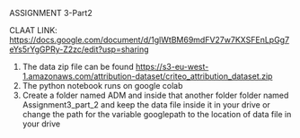 ASSIGNMENT 3-Part2

CLAAT LINK:  https://docs.google.com/document/d/1glWtBM69mdFV27w7KXSFEnLpGg7eYs5rYgGPRy-Z2zc/edit?usp=sharing

1. The data zip file can be found https://s3-eu-west-1.amazonaws.com/attribution-dataset/criteo_attribution_dataset.zip
2. The python notebook runs on google colab
3. Create a folder named ADM and inside that another folder folder named Assignment3_part_2 and keep the data file inside it in your drive or change the path for the variable googlepath to the location of data file in your drive
